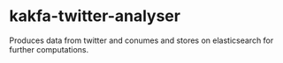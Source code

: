 # kakfa-twitter-analyser
Produces data from twitter and conumes and stores on elasticsearch for further computations.
